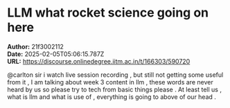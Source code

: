 # LLM what rocket science going on here

**Author:** 21f3002112  
**Date:** 2025-02-05T05:06:15.787Z  
**URL:** https://discourse.onlinedegree.iitm.ac.in/t/166303/590720

@carlton sir i watch live session recording , but still not getting some useful from it , I am talking about week 3 content in llm , these words are never heard by us so please try to tech from basic things please . At least tell us , what is llm and what is use of , everything is going to above of our head .
